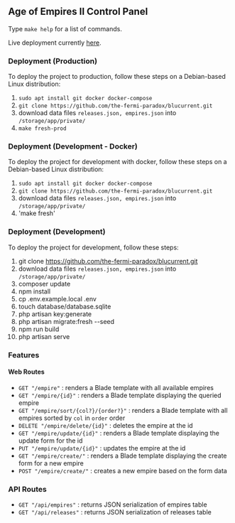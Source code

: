 ## Age of Empires II Control Panel

Type `make help` for a list of commands.

Live deployment currently [here](http://joshgundy.com).

### Deployment (Production)
To deploy the project to production, follow these steps on a Debian-based Linux distribution:
1. `sudo apt install git docker docker-compose`
2. `git clone https://github.com/the-fermi-paradox/blucurrent.git`
3. download data files `releases.json, empires.json` into `/storage/app/private/`
4. `make fresh-prod`

### Deployment (Development - Docker)
To deploy the project for development with docker, follow these steps on a Debian-based Linux distribution:
1. `sudo apt install git docker docker-compose`
2. `git clone https://github.com/the-fermi-paradox/blucurrent.git`
3. download data files `releases.json, empires.json` into `/storage/app/private/`
4. 'make fresh'

### Deployment (Development)
To deploy the project for development, follow these steps:
1. git clone https://github.com/the-fermi-paradox/blucurrent.git
2. download data files `releases.json, empires.json` into `/storage/app/private/`
3. composer update
4. npm install
5. cp .env.example.local .env
6. touch database/database.sqlite
7. php artisan key:generate
8. php artisan migrate:fresh --seed
9. npm run build
10. php artisan serve

### Features
#### Web Routes
- `GET "/empire"` : renders a Blade template with all available empires
- `GET "/empire/{id}"` : renders a Blade template displaying the queried empire
- `GET "/empire/sort/{col?}/{order?}"` : renders a Blade template with all empires sorted by `col` in `order` order
- `DELETE "/empire/delete/{id}"` : deletes the empire at the id
- `GET "/empire/update/{id}"` : renders a Blade template displaying the update form for the id
- `PUT "/empire/update/{id}"` : updates the empire at the id
- `GET "/empire/create/"` : renders a Blade template displaying the create form for a new empire
- `POST "/empire/create/"` : creates a new empire based on the form data

### API Routes
- `GET "/api/empires"` : returns JSON serialization of empires table
- `GET "/api/releases"` : returns JSON serialization of releases table
